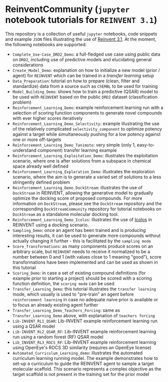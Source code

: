 # ReinventCommunity (`jupyter` notebook tutorials for `REINVENT 3.1`)
This repository is a collection of useful `jupyter` notebooks, code snippets and example `JSON` files illustrating the use of [Reinvent 3.1](https://github.com/MolecularAI/Reinvent).
At the moment, the following notebooks are supported:
* `Complete_Use-Case_DRD2_Demo`: a full-fledged use case using public data on `DRD2`, including use of predictive models and elucidating general considerations
* `Create_Model_Demo`: explanation on how to initialize a new model (prior / agent) for `REINVENT` which can be trained in a *transfer learning* setup
* `Data_Preparation`: tutorial on how to prepare (clean, filter and standardize) data from a source such as `ChEMBL` to be used for training
* `Model_Building_Demo`: shows how to train a predictive (QSAR) model to be used with `REINVENT` based on the public `DRD2` dataset (classification problem)
* `Reinforcement_Learning_Demo`: example reinforcement learning run with a selection of scoring function components to generate novel compounds with ever higher scores iteratively
* `Reinforcement_Learning_Demo_Selectivity`: example illustrating the use of the relatively complicated `selectivity_component` to optimize potency against a target while simultaneously pushing for a low potency against one or more off-targets
* `Reinforcement_Learning_Demo_Tanimoto`: very simple (only 1, easy-to-understand component) transfer learning example
* `Reinforcement_Learning_Exploitation_Demo`: illustrates the exploitation scenario, where one is after solutions from a subspace in chemical space already well defined
* `Reinforcement_Learning_Exploration_Demo`: illustrates the exploration scenario, where the aim is to generate a varied set of solutions to a less stringently defined problem
* `Reinforcement_Learning_Demo_DockStream`: illustrates the use of `DockStream` in REINVENT, allowing the generative model to gradually optimize the docking score of proposed compounds. For more information on `DockStream`, please see the `DockStream` repository and the corresponding `DockStreamCommunity` repository for tutorial notebooks on `DockStream` as a standalone molecular docking tool.
* `Reinforcement_Learning_Demo_Icolos`: illustrates the use of [Icolos](https://github.com/MolecularAI/Icolos) in REINVENT using a docking scenario.
* `Sampling_Demo`: once an agent has been trained and is producing interesting results, it can be used to generate more compounds without actually changing it further - this is facilitated by the `sampling mode`
* `Score_Transformations`: as many components produce scores on an arbitrary scale, but `REINVENT` needs to receive it normalized to be a number between 0 and 1 (with values close to 1 meaning "good"), score transformations have been implemented and can be used as shown in this tutorial
* `Scoring_Demo`: in case a set of existing compound definitions (for example prior to starting a project) should be scored with a scoring function definition, the `scoring mode` can be used
* `Transfer_Learning_Demo`: this tutorial illustrates the `transfer learning` mode, which usually is used to "pre-train" an agent before `reinforcement learning` in case no adequate naive prior is available or to focus an already existing agent further
* `Transfer_Learning_Demo_Teachers_Forcing`: same as `Transfer_Learning_Demo` above, with explanation of `teachers forcing`
* `Lib-INVENT_RL1_QSAR`: Lib-INVENT example reinforcement learning run using a QSAR model
* `Lib-INVENT_RL2_QSAR_RF`: Lib-INVENT example reinforcement learning run using a random forest (RF) QSAR model
* `Lib_INVENT_RL3_ROCS_RF`: Lib-INVENT example reinforcement learning using OpenEye's ROCS 3D similarity (requires an OpenEye license)
* `Automated_Curriculum_Learning_demo`: illustrates the automated curriculum learning running model. The example demonstrates how to set-up a curriculum to guide the REINVENT agent to sample a target molecular scaffold. This scenario represents a complex objective as the target scaffold is not present in the training set for the prior model
